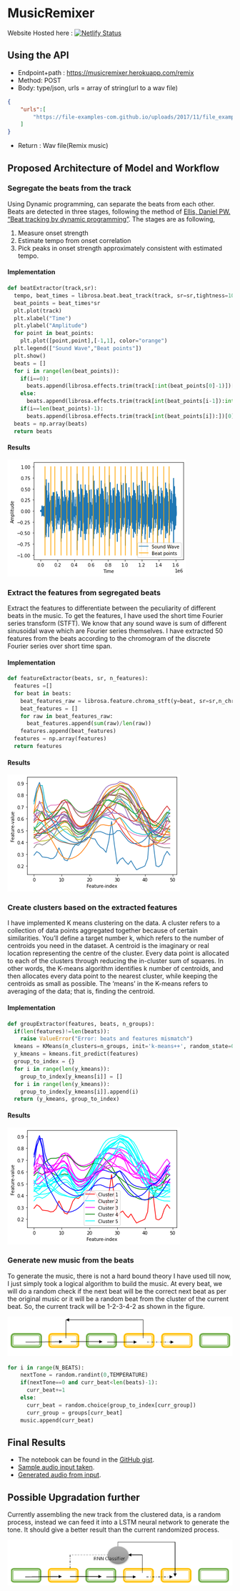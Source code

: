 # MusicRemixer
Website Hosted here : [![Netlify Status](https://api.netlify.com/api/v1/badges/5af7cc51-8d88-48e0-a652-97bddfdd1dc2/deploy-status)](https://app.netlify.com/sites/musicremixer/deploys)
## Using the API
* Endpoint+path : https://musicremixer.herokuapp.com/remix
* Method: POST
* Body: type/json, urls = array of string(url to a wav file)
```json
{
    "urls":[
        "https://file-examples-com.github.io/uploads/2017/11/file_example_WAV_1MG.wav"
    ]
}
```
* Return : Wav file(Remix music)
## Proposed Architecture of Model and Workflow
### Segregate the beats from the track
Using Dynamic programming, can separate the beats from each other. Beats are detected in three stages, following the method of [Ellis, Daniel PW. “Beat tracking by dynamic programming”](http://labrosa.ee.columbia.edu/projects/beattrack/). The stages are as following, 
1.	Measure onset strength
2.	Estimate tempo from onset correlation
3.	Pick peaks in onset strength approximately consistent with estimated tempo.
#### Implementation
```py
def beatExtractor(track,sr):
  tempo, beat_times = librosa.beat.beat_track(track, sr=sr,tightness=10,start_bpm=30, units='time')
  beat_points = beat_times*sr
  plt.plot(track)
  plt.xlabel("Time")
  plt.ylabel("Amplitude")
  for point in beat_points:
    plt.plot([point,point],[-1,1], color="orange")
  plt.legend(["Sound Wave","Beat points"])
  plt.show()
  beats = []
  for i in range(len(beat_points)):
    if(i==0):
      beats.append(librosa.effects.trim(track[:int(beat_points[0]-1)])[0])
    else:
      beats.append(librosa.effects.trim(track[int(beat_points[i-1]):int(beat_points[i]-1)])[0])
    if(i==len(beat_points)-1):
      beats.append(librosa.effects.trim(track[int(beat_points[i]):])[0])
  beats = np.array(beats)
  return beats
```
#### Results
![Beats](./Backend/tmp/beats.png)

### Extract the features from segregated beats
Extract the features to differentiate between the peculiarity of different beats in the music. To get the features, I have used the short time Fourier series transform (STFT). We know that any sound wave is sum of different sinusoidal wave which are Fourier series themselves. I have extracted 50 features from the beats according to the chromogram of the discrete Fourier series over short time span.

#### Implementation
```py
def featureExtractor(beats, sr, n_features):
  features =[]
  for beat in beats:
    beat_features_raw = librosa.feature.chroma_stft(y=beat, sr=sr,n_chroma=n_features)
    beat_features = []
    for raw in beat_features_raw:
      beat_features.append(sum(raw)/len(raw))
    features.append(beat_features)
  features = np.array(features)
  return features
```
#### Results
![Features](./Backend/tmp/features.png)

### Create clusters based on the extracted features
I have implemented K means clustering on the data. A cluster refers to a collection of data points aggregated together because of certain similarities. You’ll define a target number k, which refers to the number of centroids you need in the dataset. A centroid is the imaginary or real location representing the centre of the cluster. Every data point is allocated to each of the clusters through reducing the in-cluster sum of squares. In other words, the K-means algorithm identifies k number of centroids, and then allocates every data point to the nearest cluster, while keeping the centroids as small as possible. The ‘means’ in the K-means refers to averaging of the data; that is, finding the centroid.

#### Implementation
```py
def groupExtractor(features, beats, n_groups):
  if(len(features)!=len(beats)):
    raise ValueError("Error: beats and features mismatch")
  kmeans = KMeans(n_clusters=n_groups, init='k-means++', random_state=0)
  y_kmeans = kmeans.fit_predict(features)
  group_to_index = {}
  for i in range(len(y_kmeans)):
    group_to_index[y_kmeans[i]] = []
  for i in range(len(y_kmeans)):
    group_to_index[y_kmeans[i]].append(i)
  return (y_kmeans, group_to_index)
```

#### Results
![Clusters](./Backend/tmp/clusters.png)

### Generate new music from the beats
To generate the music, there is not a hard bound theory I have used till now, I just simply took a logical algorithm to build the music. At every beat, we will do a random check if the next beat will be the correct next beat as per the original music or it will be a random beat from the cluster of the current beat. So, the current track will be 1-2-3-4-2 as shown in the figure.

![Model Arch](./Backend/tmp/model.png)

```py
for i in range(N_BEATS):
    nextTone = random.randint(0,TEMPERATURE)
    if(nextTone==0 and curr_beat<len(beats)-1):
      curr_beat+=1
    else:
      curr_beat = random.choice(group_to_index[curr_group])
      curr_group = groups[curr_beat]
    music.append(curr_beat)
```

## Final Results
* The notebook can be found in the [GitHub gist](https://gist.github.com/sudip-mondal-2002/9744e9ff0415ff6fbc8664473828444a).
* [Sample audio input taken](./Backend/tmp/temp.wav).
* [Generated audio from input](./Backend/tmp/remix.wav).

## Possible Upgradation further
Currently assembling the new track from the clustered data, is a random process, instead we can feed it into a LSTM neural network to generate the tone. It should give a better result than the current randomized process.

![futuremodel](./Backend/tmp/futuremodel.png)
